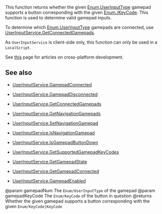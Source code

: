 This function returns whether the given [Enum.UserInputType](https://developer.roblox.com/search#stq=UserInputType) gamepad supports a button corresponding with the given [Enum./KeyCode](https://developer.roblox.com/search#stq=/KeyCode). This function is used to determine valid gamepad inputs.

To determine which [Enum.UserInputType](https://developer.roblox.com/search#stq=UserInputType) gamepads are connected, use [UserInputService.GetConnectedGamepads](https://developer.roblox.com/api-reference/function/UserInputService/GetConnectedGamepads).

As `UserInputService` is client-side only, this function can only be used in a `LocalScript`.

See [this][1] page for articles on cross-platform development.

## See also

 - [UserInputService.GamepadConnected](https://developer.roblox.com/api-reference/event/UserInputService/GamepadConnected)

 - [UserInputService.GamepadDisconnected](https://developer.roblox.com/api-reference/event/UserInputService/GamepadDisconnected)

 - [UserInputService.GetConnectedGamepads](https://developer.roblox.com/api-reference/function/UserInputService/GetConnectedGamepads)

 - [UserInputService.GetNavigationGamepads](https://developer.roblox.com/api-reference/function/UserInputService/GetNavigationGamepads)

 - [UserInputService.SetNavigationGamepad](https://developer.roblox.com/api-reference/function/UserInputService/SetNavigationGamepad)

 - [UserInputService.IsNavigationGamepad](https://developer.roblox.com/api-reference/function/UserInputService/IsNavigationGamepad)

 - [UserInputService.IsGamepadButtonDown](https://developer.roblox.com/api-reference/function/UserInputService/IsGamepadButtonDown)

 - [UserInputService.GetSupportedGamepadKeyCodes](https://developer.roblox.com/api-reference/function/UserInputService/GetSupportedGamepadKeyCodes)

 - [UserInputService.GetGamepadState](https://developer.roblox.com/api-reference/function/UserInputService/GetGamepadState)

 - [UserInputService.GetGamepadConnected](https://developer.roblox.com/api-reference/function/UserInputService/GetGamepadConnected)

 - [UserInputService.GamepadEnabled](https://developer.roblox.com/api-reference/property/UserInputService/GamepadEnabled)

[1]: https://developer.roblox.com/learn-roblox/cross-platform
@param gamepadNum The `Enum/UserInputType` of the gamepad
@param gamepadKeyCode The `Enum/KeyCode` of the button in question
@returns Whether the given gamepad supports a button corresponding with the given `Enum/KeyCode|KeyCode`